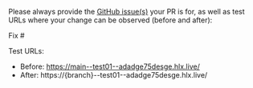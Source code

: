 Please always provide the [GitHub issue(s)](../issues) your PR is for, as well as test URLs where your change can be observed (before and after):

Fix #<gh-issue-id>

Test URLs:
- Before: https://main--test01--adadge75desge.hlx.live/
- After: https://{branch}--test01--adadge75desge.hlx.live/
